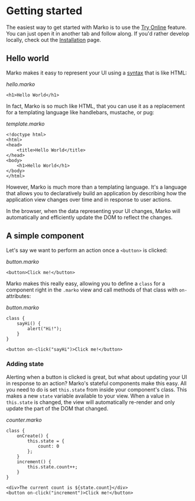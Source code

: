 # Getting started

The easiest way to get started with Marko is to use the [Try Online](https://markojs.com/try-online) feature. You can just open it in another tab and follow along. If you'd rather develop locally, check out the [Installation](./installing.md) page.

## Hello world

Marko makes it easy to represent your UI using a [syntax](./syntax.md) that is like HTML:

_hello.marko_

```marko
<h1>Hello World</h1>
```

In fact, Marko is so much like HTML, that you can use it as a replacement for a templating language like handlebars, mustache, or pug:

_template.marko_

```marko
<!doctype html>
<html>
<head>
    <title>Hello World</title>
</head>
<body>
    <h1>Hello World</h1>
</body>
</html>
```

However, Marko is much more than a templating language. It's a language that allows you to declaratively build an application by describing how the application view changes over time and in response to user actions.

In the browser, when the data representing your UI changes, Marko will automatically and efficiently update the DOM to reflect the changes.

## A simple component

Let's say we want to perform an action once a `<button>` is clicked:

_button.marko_

```marko
<button>Click me!</button>
```

Marko makes this really easy, allowing you to define a `class` for a component right in the `.marko` view and call methods of that class with `on-` attributes:

_button.marko_

```marko
class {
    sayHi() {
        alert("Hi!");
    }
}

<button on-click("sayHi")>Click me!</button>
```

### Adding state

Alerting when a button is clicked is great, but what about updating your UI in response to an action? Marko's stateful components make this easy. All you need to do is set `this.state` from inside your component's class. This makes a new `state` variable available to your view. When a value in `this.state` is changed, the view will automatically re-render and only update the part of the DOM that changed.

_counter.marko_

```marko
class {
    onCreate() {
        this.state = {
            count: 0
        };
    }
    increment() {
        this.state.count++;
    }
}

<div>The current count is ${state.count}</div>
<button on-click("increment")>Click me!</button>
```
